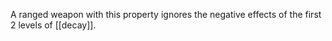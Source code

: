 A ranged weapon with this property ignores the negative effects of the first 2 levels of [[decay]]. 